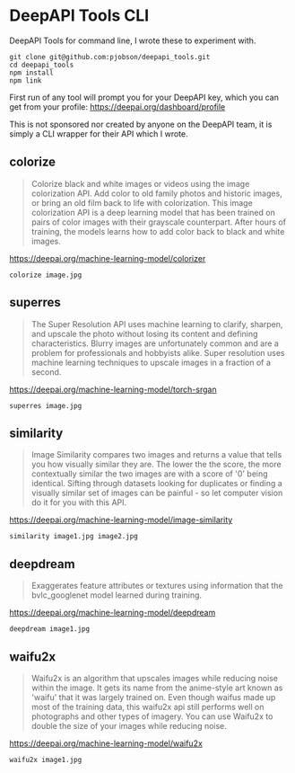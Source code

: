 # DeepAPI Tools CLI

DeepAPI Tools for command line, I wrote these to experiment with.

    git clone git@github.com:pjobson/deepapi_tools.git
    cd deepapi_tools
    npm install
    npm link

First run of any tool will prompt you for your DeepAPI key, which you can get from your profile: https://deepai.org/dashboard/profile

This is not sponsored nor created by anyone on the DeepAPI team, it is simply a CLI wrapper for their API which I wrote.

## colorize

> Colorize black and white images or videos using the image colorization API. Add
> color to old family photos and historic images, or bring an old film back to life
> with colorization. This image colorization API is a deep learning model that has
> been trained on pairs of color images with their grayscale counterpart. After hours
> of training, the models learns how to add color back to black and white images.

https://deepai.org/machine-learning-model/colorizer

    colorize image.jpg

## superres

> The Super Resolution API uses machine learning to clarify, sharpen, and upscale 
> the photo without losing its content and defining characteristics. Blurry images 
> are unfortunately common and are a problem for professionals and hobbyists alike.
> Super resolution uses machine learning techniques to upscale images in a fraction 
> of a second.

https://deepai.org/machine-learning-model/torch-srgan

    superres image.jpg

## similarity

> Image Similarity compares two images and returns a value that tells you how 
> visually similar they are. The lower the the score, the more contextually 
> similar the two images are with a score of '0' being identical. Sifting 
> through datasets looking for duplicates or finding a visually similar set of 
> images can be painful - so let computer vision do it for you with this API.

https://deepai.org/machine-learning-model/image-similarity

    similarity image1.jpg image2.jpg

## deepdream

> Exaggerates feature attributes or textures using information that the 
> bvlc_googlenet model learned during training.

https://deepai.org/machine-learning-model/deepdream

    deepdream image1.jpg

## waifu2x

> Waifu2x is an algorithm that upscales images while reducing noise within the 
> image. It gets its name from the anime-style art known as 'waifu' that it was 
> largely trained on. Even though waifus made up most of the training data, this 
> waifu2x api still performs well on photographs and other types of imagery. You 
> can use Waifu2x to double the size of your images while reducing noise.

https://deepai.org/machine-learning-model/waifu2x

    waifu2x image1.jpg
